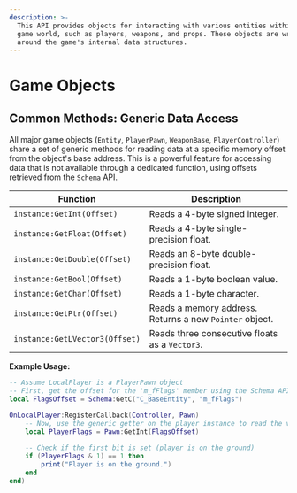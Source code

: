 ```yaml
---
description: >-
  This API provides objects for interacting with various entities within the
  game world, such as players, weapons, and props. These objects are wrappers
  around the game's internal data structures.
---
```


# Game Objects

## Common Methods: Generic Data Access

All major game objects (`Entity`, `PlayerPawn`, `WeaponBase`, `PlayerController`) share a set of generic methods for reading data at a specific memory offset from the object's base address. This is a powerful feature for accessing data that is not available through a dedicated function, using offsets retrieved from the `Schema` API.

| Function                       | Description                                             |
| ------------------------------ | ------------------------------------------------------- |
| `instance:GetInt(Offset)`      | Reads a 4-byte signed integer.                          |
| `instance:GetFloat(Offset)`    | Reads a 4-byte single-precision float.                  |
| `instance:GetDouble(Offset)`   | Reads an 8-byte double-precision float.                 |
| `instance:GetBool(Offset)`     | Reads a 1-byte boolean value.                           |
| `instance:GetChar(Offset)`     | Reads a 1-byte character.                               |
| `instance:GetPtr(Offset)`      | Reads a memory address. Returns a new `Pointer` object. |
| `instance:GetLVector3(Offset)` | Reads three consecutive floats as a `Vector3`.          |

**Example Usage:**

```lua
-- Assume LocalPlayer is a PlayerPawn object
-- First, get the offset for the 'm_fFlags' member using the Schema API
local FlagsOffset = Schema:GetC("C_BaseEntity", "m_fFlags")

OnLocalPlayer:RegisterCallback(Controller, Pawn)
    -- Now, use the generic getter on the player instance to read the value at that offset
    local PlayerFlags = Pawn:GetInt(FlagsOffset)
    
    -- Check if the first bit is set (player is on the ground)
    if (PlayerFlags & 1) == 1 then
        print("Player is on the ground.")
    end
end)
```
